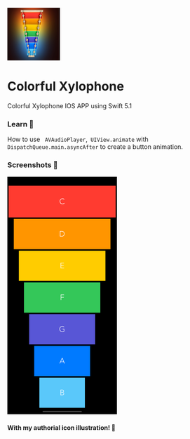 [<img src="/Colorful%20Xylophone/Assets.xcassets/AppIcon.appiconset/120.png"/>](120.png)
# Colorful Xylophone
Colorful Xylophone IOS APP using Swift 5.1
### Learn 📝
How to use  ``` AVAudioPlayer```,``` UIView.animate``` with ``` DispatchQueue.main.asyncAfter``` to create a button animation.
### Screenshots 📸
[<img src="/screenshots/screenshot1.png" width="250" />](screenshot1.png)

#### With my authorial icon illustration! 🎨
